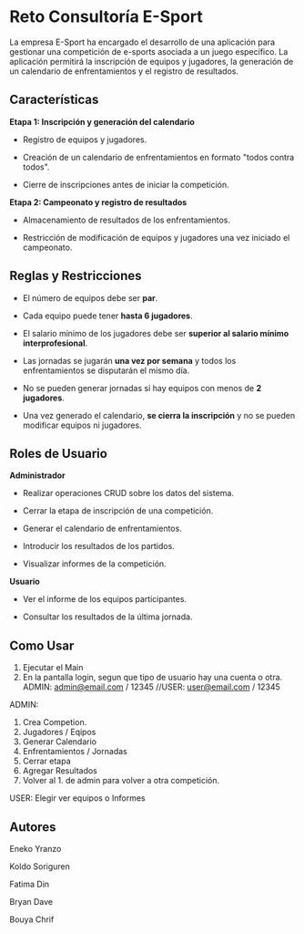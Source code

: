 # Reto Consultoría E-Sport
La empresa E-Sport ha encargado el desarrollo de una aplicación para gestionar una competición de e-sports asociada a un juego específico. La aplicación permitirá la inscripción de equipos y jugadores, la generación de un calendario de enfrentamientos y el registro de resultados.

## Características

**Etapa 1: Inscripción y generación del calendario**

- Registro de equipos y jugadores.

- Creación de un calendario de enfrentamientos en formato "todos contra todos".

- Cierre de inscripciones antes de iniciar la competición.

**Etapa 2: Campeonato y registro de resultados**

- Almacenamiento de resultados de los enfrentamientos.

- Restricción de modificación de equipos y jugadores una vez iniciado el campeonato.

## Reglas y Restricciones

- El número de equipos debe ser **par**.

- Cada equipo puede tener **hasta 6 jugadores**.

- El salario mínimo de los jugadores debe ser **superior al salario mínimo interprofesional**.

- Las jornadas se jugarán **una vez por semana** y todos los enfrentamientos se disputarán el mismo día.

- No se pueden generar jornadas si hay equipos con menos de **2 jugadores**.

- Una vez generado el calendario, **se cierra la inscripción** y no se pueden modificar equipos ni jugadores.
## Roles de Usuario

**Administrador**

- Realizar operaciones CRUD sobre los datos del sistema.

- Cerrar la etapa de inscripción de una competición.

- Generar el calendario de enfrentamientos.

- Introducir los resultados de los partidos.

- Visualizar informes de la competición.

**Usuario**

- Ver el informe de los equipos participantes.

- Consultar los resultados de la última jornada.

## Como Usar
1. Ejecutar el Main
2. En la pantalla login, segun que tipo de usuario hay una cuenta o otra. ADMIN: admin@email.com / 12345 //USER: user@email.com / 12345

ADMIN:
1. Crea Competion.
2. Jugadores / Eqipos
3. Generar Calendario
4. Enfrentamientos / Jornadas
5. Cerrar etapa
6. Agregar Resultados
7. Volver al 1. de admin para volver a otra competición.

USER:
Elegir ver equipos o Informes


## Autores

Eneko Yranzo

Koldo Soriguren

Fatima Din

Bryan Dave

Bouya Chrif
